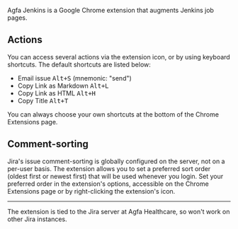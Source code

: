 Agfa Jenkins is a Google Chrome extension that augments Jenkins job pages. 

## Actions

You can access several actions via the extension icon,
or by using keyboard shortcuts.  The default shortcuts are listed
below:

* Email issue <kbd>Alt+S</kbd> (mnemonic: "send")
* Copy Link as Markdown <kbd>Alt+L</kbd>
* Copy Link as HTML <kbd>Alt+H</kbd>
* Copy Title <kbd>Alt+T</kbd>

You can always choose your own shortcuts at the bottom of the Chrome
Extensions page.

## Comment-sorting

Jira's issue comment-sorting is globally configured on the server, not
on a per-user basis. The extension allows you to set a preferred sort
order (oldest first or newest first) that will be used whenever you
login. Set your preferred order in the extension's options, accessible
on the Chrome Extensions page or by right-clicking the extension's icon.

----
The extension is tied to the Jira server at Agfa Healthcare, so won't work on
other Jira instances.
